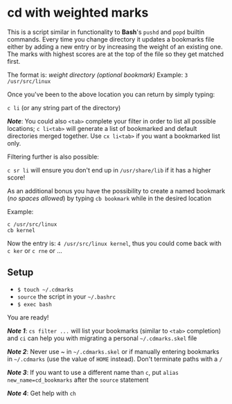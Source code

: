 cd with weighted marks
======================

This is a script similar in functionality to **Bash**'s `pushd` and `popd`
builtin commands. Every time you change directory it updates a bookmarks file
either by adding a new entry or by increasing the weight of an existing one. The
marks with highest scores are at the top of the file so they get matched first.

The format is: _weight directory (optional bookmark)_
Example: `3 /usr/src/linux`

Once you've been to the above location you can return by simply typing:

`c li` (or any string part of the directory)

**_Note_**: You could also `<tab>` complete your filter in order to list all
possible locations; `c li<tab>` will generate a list of bookmarked and default
directories merged together. Use `cx li<tab>` if you want a bookmarked list only.

Filtering further is also possible:

`c sr li` will ensure you don't end up in `/usr/share/lib` if it has a higher score!

As an additional bonus you have the possibility to create a named bookmark (_no
spaces allowed_) by typing `cb bookmark` while in the desired location

Example:
```
c /usr/src/linux
cb kernel
```

Now the entry is: `4 /usr/src/linux kernel`, thus you could come back with
`c ker` or `c rne` or ...

Setup
-----

* `$ touch ~/.cdmarks`
* `source` the script in your `~/.bashrc`
* `$ exec bash`

You are ready!

**_Note 1_**: `cs filter ...` will list your bookmarks (similar to `<tab>`
completion) and `ci` can help you with migrating a personal `~/.cdmarks.skel` file

**_Note 2_**: Never use ~ in `~/.cdmarks.skel` or if manually entering bookmarks in
`~/.cdmarks` (use the value of `HOME` instead). Don't terminate paths with a `/`

**_Note 3_**: If you want to use a different name than `c`, put `alias
new_name=cd_bookmarks` after the `source` statement

**_Note 4_**: Get help with `ch`
